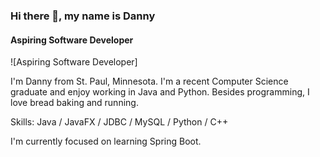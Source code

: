 ### Hi there 👋, my name is Danny
#### Aspiring Software Developer
![Aspiring Software Developer]

I'm Danny from St. Paul, Minnesota. I'm a recent Computer Science graduate and enjoy working in Java and Python. Besides programming, I love bread baking and running.

Skills: Java / JavaFX / JDBC / MySQL / Python / C++

I'm currently focused on learning Spring Boot.


